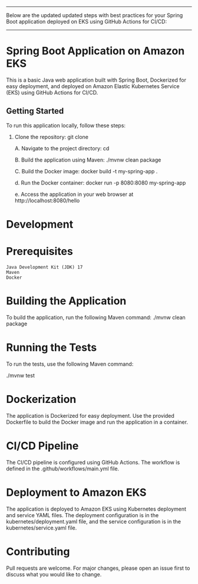 ****************************************************************************************************************************************
Below are the updated updated steps with best practices for your Spring Boot application deployed on EKS using GitHub Actions for CI/CD:
****************************************************************************************************************************************

# Spring Boot Application on Amazon EKS

This is a basic Java web application built with Spring Boot, Dockerized for easy deployment, and deployed on Amazon Elastic Kubernetes Service (EKS) using GitHub Actions for CI/CD.

## Getting Started

To run this application locally, follow these steps:

1. Clone the repository:
   git clone <repository-url>

    A. Navigate to the project directory:
        cd <project-directory>
    
    B. Build the application using Maven:
        ./mvnw clean package
    
    C. Build the Docker image:
        docker build -t my-spring-app .
    
    d. Run the Docker container:
        docker run -p 8080:8080 my-spring-app
    
    e. Access the application in your web browser at
         http://localhost:8080/hello

# Development

  # Prerequisites

    Java Development Kit (JDK) 17
    Maven
    Docker
# Building the Application

To build the application, run the following Maven command:
    ./mvnw clean package

# Running the Tests
To run the tests, use the following Maven command:

./mvnw test

# Dockerization

The application is Dockerized for easy deployment. Use the provided Dockerfile to build the Docker image and run the application in a container.

# CI/CD Pipeline

The CI/CD pipeline is configured using GitHub Actions. The workflow is defined in the .github/workflows/main.yml file.

# Deployment to Amazon EKS

The application is deployed to Amazon EKS using Kubernetes deployment and service YAML files. The deployment configuration is in the kubernetes/deployment.yaml file, and the service configuration is in the kubernetes/service.yaml file.

# Contributing
Pull requests are welcome. For major changes, please open an issue first to discuss what you would like to change.

